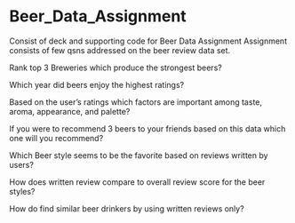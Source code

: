 # Beer_Data_Assignment
Consist of deck and supporting code for Beer Data Assignment
Assignment consists of few qsns addressed on the beer review data set. 

Rank top 3 Breweries which produce the strongest beers?

Which year did beers enjoy the highest ratings? 

Based on the user’s ratings which factors are important among taste, aroma, appearance, and palette?

If you were to recommend 3 beers to your friends based on this data which one will you recommend?

Which Beer style seems to be the favorite based on reviews written by users? 

How does written review compare to overall review score for the beer styles?

How do find similar beer drinkers by using written reviews only?   

